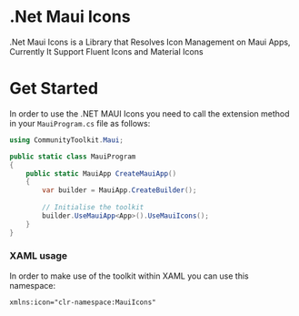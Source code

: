 # .Net Maui Icons

.Net Maui Icons is a Library that Resolves Icon Management on Maui Apps, Currently It Support Fluent Icons and Material Icons

# Get Started
In order to use the .NET MAUI Icons you need to call the extension method in your `MauiProgram.cs` file as follows:

```csharp
using CommunityToolkit.Maui;

public static class MauiProgram
{
	public static MauiApp CreateMauiApp()
	{
		var builder = MauiApp.CreateBuilder();
		
		// Initialise the toolkit
		builder.UseMauiApp<App>().UseMauiIcons();
	}
}
```

### XAML usage

In order to make use of the toolkit within XAML you can use this namespace:

```xml
xmlns:icon="clr-namespace:MauiIcons"
```
